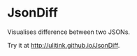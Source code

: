 JsonDiff
========

Visualises difference between two JSONs.

Try it at http://ulitink.github.io/JsonDiff.